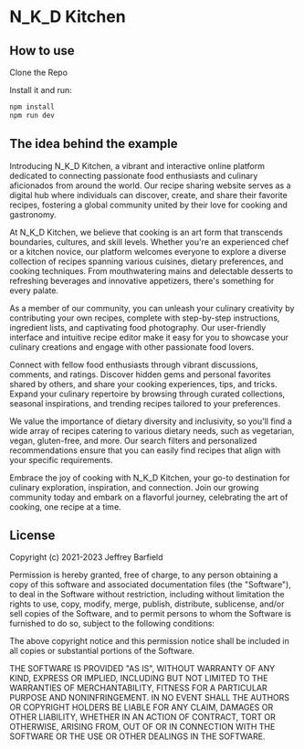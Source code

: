 # N_K_D Kitchen

## How to use

Clone the Repo

<!-- #default-branch-switch -->

Install it and run:

```sh
npm install
npm run dev
```

## The idea behind the example

Introducing N_K_D Kitchen, a vibrant and interactive online platform dedicated to connecting passionate food enthusiasts and culinary aficionados from around the world. Our recipe sharing website serves as a digital hub where individuals can discover, create, and share their favorite recipes, fostering a global community united by their love for cooking and gastronomy.

At N_K_D Kitchen, we believe that cooking is an art form that transcends boundaries, cultures, and skill levels. Whether you're an experienced chef or a kitchen novice, our platform welcomes everyone to explore a diverse collection of recipes spanning various cuisines, dietary preferences, and cooking techniques. From mouthwatering mains and delectable desserts to refreshing beverages and innovative appetizers, there's something for every palate.

As a member of our community, you can unleash your culinary creativity by contributing your own recipes, complete with step-by-step instructions, ingredient lists, and captivating food photography. Our user-friendly interface and intuitive recipe editor make it easy for you to showcase your culinary creations and engage with other passionate food lovers.

Connect with fellow food enthusiasts through vibrant discussions, comments, and ratings. Discover hidden gems and personal favorites shared by others, and share your cooking experiences, tips, and tricks. Expand your culinary repertoire by browsing through curated collections, seasonal inspirations, and trending recipes tailored to your preferences.

We value the importance of dietary diversity and inclusivity, so you'll find a wide array of recipes catering to various dietary needs, such as vegetarian, vegan, gluten-free, and more. Our search filters and personalized recommendations ensure that you can easily find recipes that align with your specific requirements.

Embrace the joy of cooking with N_K_D Kitchen, your go-to destination for culinary exploration, inspiration, and connection. Join our growing community today and embark on a flavorful journey, celebrating the art of cooking, one recipe at a time.

## License

Copyright (c) 2021-2023 Jeffrey Barfield

Permission is hereby granted, free of charge, to any person obtaining
a copy of this software and associated documentation files (the
"Software"), to deal in the Software without restriction, including
without limitation the rights to use, copy, modify, merge, publish,
distribute, sublicense, and/or sell copies of the Software, and to
permit persons to whom the Software is furnished to do so, subject to
the following conditions:

The above copyright notice and this permission notice shall be
included in all copies or substantial portions of the Software.

THE SOFTWARE IS PROVIDED "AS IS", WITHOUT WARRANTY OF ANY KIND,
EXPRESS OR IMPLIED, INCLUDING BUT NOT LIMITED TO THE WARRANTIES OF
MERCHANTABILITY, FITNESS FOR A PARTICULAR PURPOSE AND
NONINFRINGEMENT. IN NO EVENT SHALL THE AUTHORS OR COPYRIGHT HOLDERS BE
LIABLE FOR ANY CLAIM, DAMAGES OR OTHER LIABILITY, WHETHER IN AN ACTION
OF CONTRACT, TORT OR OTHERWISE, ARISING FROM, OUT OF OR IN CONNECTION
WITH THE SOFTWARE OR THE USE OR OTHER DEALINGS IN THE SOFTWARE.

<!-- The project uses [Next.js](https://github.com/vercel/next.js), which is a framework for server-rendered React apps.
It includes `@mui/material` and its peer dependencies, including `emotion`, the default style engine in MUI v5. If you prefer, you can [use styled-components instead](https://mui.com/material-ui/guides/interoperability/#styled-components). -->

<!-- ## The link component

The [example folder](https://github.com/mui/material-ui/tree/HEAD/examples/nextjs-with-typescript) provides an adapter for the use of [Next.js's Link component](https://nextjs.org/docs/api-reference/next/link) with MUI.
More information [in the documentation](https://mui.com/material-ui/guides/routing/#next-js). -->

<!-- ## What's next? -->

<!-- #default-branch-switch -->

<!-- You now have a working example project.
You can head back to the documentation, continuing browsing it from the [templates](https://mui.com/material-ui/getting-started/templates/) section. -->
